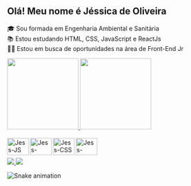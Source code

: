 ## **Olá! Meu nome é Jéssica de Oliveira**
 
🎓 Sou formada em Engenharia Ambiental e Sanitária
<br>
📚 Estou estudando HTML, CSS, JavaScript e ReactJs
<br>
👩‍💻 Estou em busca de oportunidades na área de Front-End Jr


<div>
 <a href="https://github.com/OliveiraJess"  target="_blank">
 <img height="165em" src="https://github-readme-stats.vercel.app/api?username=OliveiraJess&show_icons=true&theme=dracula&include_all_commits=true&count_private=true"/> 
 <img height="165em" src="https://github-readme-stats.vercel.app/api/top-langs/?username=OliveiraJess&layout=compact&langs_count=16&theme=dracula"/>
 </a>
</div>

<br>

<div style="display: inline_block" align="left">
   <img align="left" height="40" width="50" alt="Jess-JS" src="https://cdn.jsdelivr.net/gh/devicons/devicon/icons/javascript/javascript-original.svg" />
   <img align="left" height="40" width="50" alt="Jess-HTML" src="https://cdn.jsdelivr.net/gh/devicons/devicon/icons/html5/html5-original.svg" />
   <img align="left" height="40" width="50" alt="Jess-CSS" src="https://cdn.jsdelivr.net/gh/devicons/devicon/icons/css3/css3-original.svg" />
   <img align="left" height="40" width="50" alt="Jess-React" src="https://cdn.jsdelivr.net/gh/devicons/devicon/icons/react/react-original.svg" />  
</div>

<!-- 
<div style="display: inline_block" align="right">
  <img align="right" height="110" width="120" alt="Jess-Avatar" src="https://i.picasion.com/pic92/1c0b7b5d00a6e920ce3b5774db36b962.gif"/>
</div> -->

<br>

 ##
 
<div>
  <a href="https://www.linkedin.com/in/jessica-de-oliveira/" target="_blank">
  <img src="https://img.shields.io/badge/LinkedIn-0077B5?style=for-the-badge&logo=linkedin&logoColor=white" target="_blank" />
  </a>
  <a href="https://www.instagram.com/jeh_deoliveira/" target="_blank">
  <img src="https://img.shields.io/badge/Instagram-E4405F?style=for-the-badge&logo=instagram&logoColor=white" target="_blank"/>
  </a>
</div>
   
  
  ![Snake animation](https://github.com/OliveiraJess/OliveiraJess/blob/output/github-contribution-grid-snake.svg)
  
